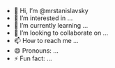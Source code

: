 - 👋 Hi, I’m @mrstanislavsky
- 👀 I’m interested in ...
- 🌱 I’m currently learning ...
- 💞️ I’m looking to collaborate on ...
- 📫 How to reach me ...
- 😄 Pronouns: ...
- ⚡ Fun fact: ...          

<!---
mrstanislavsky/mrstanislavsky is a ✨ special ✨ repository because its `README.md` (this file) appears on your GitHub profile.
You can click the Preview link to take a look at your changes.
--->
